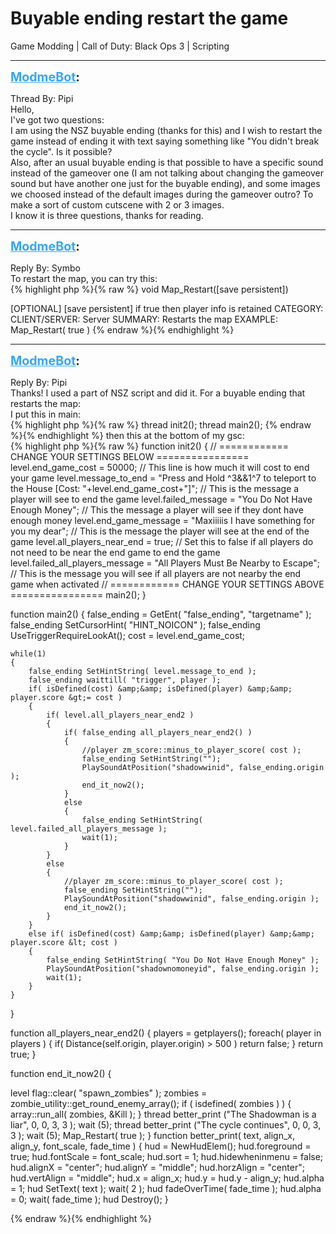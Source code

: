 # Buyable ending restart the game
Game Modding | Call of Duty: Black Ops 3 | Scripting

---
<strong style="font-size: 1.4em;"><span style="text-decoration: underline;text-decoration-color: #34a7f9;"><span style="color:#34a7f9;">ModmeBot</span></span>:</strong>

<p>Thread By: Pipi<br />Hello,<br />I&#39;ve got two questions:<br />I am using the NSZ buyable ending (thanks for this) and I wish to restart the game instead of ending it with text saying something like &quot;You didn&#39;t break the cycle&quot;. Is it possible?<br />Also, after an usual buyable ending is that possible to have a specific sound instead of the gameover one (I am not talking about changing the gameover sound but have another one just for the buyable ending), and some images we choosed instead of the default images during the gameover outro? To make a sort of custom cutscene with 2 or 3 images.<br />I know it is three questions, thanks for reading.</p>

---
<strong style="font-size: 1.4em;"><span style="text-decoration: underline;text-decoration-color: #34a7f9;"><span style="color:#34a7f9;">ModmeBot</span></span>:</strong>

<p>Reply By: Symbo<br />To restart the map, you can try this:<br />{% highlight php %}{% raw %}
void Map_Restart([save persistent])

[OPTIONAL] [save persistent] if true then player info is retained
CATEGORY: 
CLIENT/SERVER: Server
SUMMARY: Restarts the map
EXAMPLE: Map_Restart( true )
{% endraw %}{% endhighlight %}
</p>

---
<strong style="font-size: 1.4em;"><span style="text-decoration: underline;text-decoration-color: #34a7f9;"><span style="color:#34a7f9;">ModmeBot</span></span>:</strong>

<p>Reply By: Pipi<br />Thanks! I used a part of NSZ script and did it. For a buyable ending that restarts the map:<br />I put this in main:<br />{% highlight php %}{% raw %}
thread init2();
	thread main2();
{% endraw %}{% endhighlight %}
 then this at the bottom of my gsc:<br />{% highlight php %}{% raw %}
function init2()
{
	// ============ CHANGE YOUR SETTINGS BELOW ================
	level.end_game_cost = 50000; 												// This line is how much it will cost to end your game
	level.message_to_end = "Press and Hold ^3&amp;&amp;1^7 to teleport to the House [Cost: "+level.end_game_cost+"]"; 	// This is the message a player will see to end the game
	level.failed_message = "You Do Not Have Enough Money";					// This the message a player will see if they dont have enough money
	level.end_game_message = "Maxiiiiis I have something for you my dear";			// This is the message the player will see at the end of the game 
	level.all_players_near_end = true; 											// Set this to false if all players do not need to be near the end game to end the game
	level.failed_all_players_message = "All Players Must Be Nearby to Escape";	// This is the message you will see if all players are not nearby the end game when activated
	// ============ CHANGE YOUR SETTINGS ABOVE ================
	main2(); 
}

function main2()
{
	false_ending = GetEnt( "false_ending", "targetname" ); 
	false_ending SetCursorHint( "HINT_NOICON" );
	false_ending UseTriggerRequireLookAt(); 
	cost = level.end_game_cost;

	while(1)
	{
		false_ending SetHintString( level.message_to_end ); 
		false_ending waittill( "trigger", player ); 
		if( isDefined(cost) &amp;&amp; isDefined(player) &amp;&amp; player.score &gt;= cost )
		{
			if( level.all_players_near_end2 )
			{
				if( false_ending all_players_near_end2() )
				{
					//player zm_score::minus_to_player_score( cost );
					false_ending SetHintString(""); 
					PlaySoundAtPosition("shadowwinid", false_ending.origin );
					end_it_now2();
				}
				else
				{
					false_ending SetHintString( level.failed_all_players_message ); 
					wait(1); 
				}
			}
			else
			{
				//player zm_score::minus_to_player_score( cost );
				false_ending SetHintString("");
				PlaySoundAtPosition("shadowwinid", false_ending.origin );
				end_it_now2();
			}
		}
		else if( isDefined(cost) &amp;&amp; isDefined(player) &amp;&amp; player.score &lt; cost )
		{
			false_ending SetHintString( "You Do Not Have Enough Money" ); 
			PlaySoundAtPosition("shadownomoneyid", false_ending.origin );
			wait(1); 
		}
	}
}

function all_players_near_end2()
{
	players = getplayers(); 
	foreach( player in players )
	{
		if( Distance(self.origin, player.origin) &gt; 500 )
			return false; 
	}
	return true; 
}

function end_it_now2()
{

level flag::clear( "spawn_zombies" );
	zombies = zombie_utility::get_round_enemy_array();
		if ( isdefined( zombies ) )
		{
			array::run_all( zombies, &amp;Kill );
		}
		thread better_print ("The Shadowman is a liar", 0, 0, 3, 3 );
		wait (5);
		thread better_print ("The cycle continues", 0, 0, 3, 3 );
		wait (5);
	Map_Restart( true );
}
function better_print( text, align_x, align_y, font_scale, fade_time )
{
    hud = NewHudElem();
    hud.foreground = true;
    hud.fontScale = font_scale;
    hud.sort = 1;
    hud.hidewheninmenu = false;
    hud.alignX = "center";
    hud.alignY = "middle";
    hud.horzAlign = "center";
    hud.vertAlign = "middle";
    hud.x = align_x;
    hud.y = hud.y - align_y;
    hud.alpha = 1;
    hud SetText( text );
    wait( 2 );
    hud fadeOverTime( fade_time );
    hud.alpha = 0;
    wait( fade_time );
    hud Destroy();
}

{% endraw %}{% endhighlight %}
</p>
